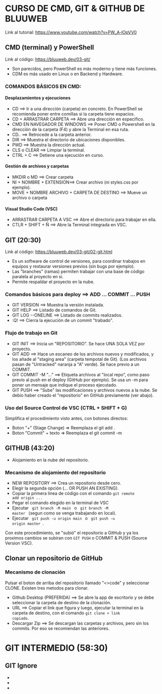 # CURSO DE CMD, GIT & GITHUB DE BLUUWEB 
Link al tutorial: https://www.youtube.com/watch?v=PW_A-lOpVV0

## CMD (terminal) y PowerShell
Link al código: https://bluuweb.dev/03-git/
- Son parecidos, pero PowerShell es más moderno y tiene más funciones. 
- CDM es más usado en Linux o en Backend y Hardware. 


### COMANDOS BÁSICOS EN CMD: 

#### Desplazamientos y ejecuciones
- CD ==> Ir a una dirección (carpeta) en concreto. En PowerShell se recomienda poner entre comillas si la carpeta tiene espacios.
- CD + ARRASTRAR CARPETA ==> Abre una dirección en especifico. 
- CMD EN NAVEGADOR DE WINDOWS ==> Poner CMD o Powershell en la dirección de la carpeta (F4) y abre la Terminal en esa ruta. 
- CD.. ==> Retrocede a la carpeta anterior. 
- DIR ==> Muestra el directorio de ubicaciones disponibles.
- PWD ==> Muestra la dirección actual.
- CLS o CLEAR ==> Limpiar la terminal.
- CTRL + C ==> Detiene una ejecución en curso.

#### Gestión de archivos y carpetas
- MKDIR o MD ==> Crear carpeta
- NI + NOMBRE + EXTENSION==> Crear archivo (ni styles.css por ejemplo).
- MOVE + NOMBRE ARCHIVO + CARPETA DE DESTINO ==> Mueve un archivo o carpeta

#### Visual Studio Code (VSC)
- ARRASTRAR CARPETA A VSC ==> Abre el directorio para trabajar en ella. 
- CTLR + SHIFT + Ñ ==> Abre la Terminal integrada en VSC.



## GIT (20:30)
Link al código: https://bluuweb.dev/03-git/02-git.html
- Es un software de control de versiones, para coordinar trabajos en equipos y restaurar versiones previos (sin bugs por ejemplo). 
- Las "branches" (ramas) permiten trabajar con una base de código paralela al proyecto en si. 
- Permite respaldar el proyecto en la nube. 

### Comandos básicos para deploy ==> ADD ... COMMIT ... PUSH #
- GIT VERSION ==> Muestra la versión instalada. 
- GIT HELP ==> Listado de comandos de Git.
- GIT LOG --ONELINE ==> Listado de commits realizados. 
- :Q! ==> Cierra la ejecución de un commit "trabado".


### Flujo de trabajo en Git
- GIT INIT ==> Inicia un "REPOSITORIO". Se hace UNA SOLA VEZ por proyecto. 
- GIT ADD ==> Hace un escaneo de los archivos nuevos y modificados, y los añade al "staging area" (carpeta tempotal de Git). (Los archivos pasan de "Untracked" naranja a "A" verde). Se hace previo a un COMMIT.
- GIT COMMIT -M "..." ==> Etiqueta archivos al "local repo", como paso previo al push en el deploy (GitHub por ejemplo). Se usa un -m para poner un mensaje que indique el proceso ejecutado. 
- GIT PUSH ==> "Sube" las modificaciones y archivos nuevos a la nube. Se debío haber creado el "repositorio" en GitHub previamente (ver abajo).

### Uso del Source Control de VSC (CTRL + SHIFT + G)
 Simplifica el procedimiento visto antes, con botones directos:
- Boton "+" (Stage Change) => Reemplaza el git add .
- Boton "Commit" + texto => Reemplaza el git commit -m



## GITHUB (43:20)
- Alojamiento en la nube del repositorio.

### Mecanismo de alojamiento del repositorio
- NEW REPOSITORY ==> Crea un repositorio desde cero.
- Elegir la segunda opción (... OR PUSH AN EXISTING).
- Copiar la primera linea de código con el comando <code>git remote add origin ...</code>
- Pegar el comando elegido en la terminal de VSC
- Ejecutar <code> git branch -M main </code> o <code> git branch -M master </code> (segun como se venga trabajando en local).
- Ejecutar <code> git push -u origin main </code> o <code> git push -u origin master </code>.

Con este procedimiento, se "subió" el repositorio a GitHub y ya los proximos cambios se subiran con <code>GIT PUSH</code> o COMMIT & PUSH (Source Version VSC).

## Clonar un repositorio de GitHub

### Mecanismo de clonación 
Pulsar el boton de arriba del repositorio llamado "<>code" y seleccionar CLONE. Existen tres metodos para clonar. 
- Github Desktop (PREFERIDA) ==> Se abre la app de escritorio y se debe seleccionar la carpeta de destino de la clonación. 
- URL ==> Copiar el link que figura y luego, ejecutar la terminal en la carpeta de destino, con el comando <code>git clone + link copiado</code>. 
- Descargar Zip ==> Se descargan las carpetas y archivos, pero sin los commits. Por eso se recomiendan las anteriores.



# GIT INTERMEDIO (58:30)

## GIT Ignore
- 
- 
- 
